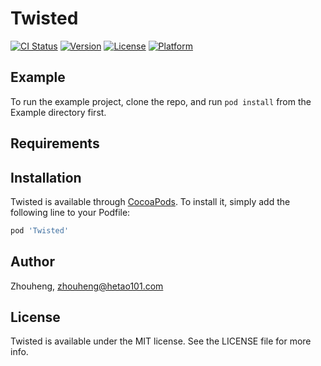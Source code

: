 # Twisted

[![CI Status](https://img.shields.io/travis/Zhouheng/Twisted.svg?style=flat)](https://travis-ci.org/Zhouheng/Twisted)
[![Version](https://img.shields.io/cocoapods/v/Twisted.svg?style=flat)](https://cocoapods.org/pods/Twisted)
[![License](https://img.shields.io/cocoapods/l/Twisted.svg?style=flat)](https://cocoapods.org/pods/Twisted)
[![Platform](https://img.shields.io/cocoapods/p/Twisted.svg?style=flat)](https://cocoapods.org/pods/Twisted)

## Example

To run the example project, clone the repo, and run `pod install` from the Example directory first.

## Requirements

## Installation

Twisted is available through [CocoaPods](https://cocoapods.org). To install
it, simply add the following line to your Podfile:

```ruby
pod 'Twisted'
```

## Author

Zhouheng, zhouheng@hetao101.com

## License

Twisted is available under the MIT license. See the LICENSE file for more info.
